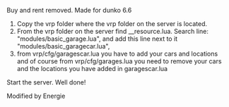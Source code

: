 Buy and rent removed. Made for dunko 6.6

1. Copy the vrp folder where the vrp folder on the server is located.
2. From the vrp folder on the server find __resource.lua. Search line: "modules/basic_garage.lua", and add this line next to it "modules/basic_garagecar.lua",
3. from vrp/cfg/garagescar.lua you have to add your cars and locations and of course from vrp/cfg/garages.lua you need to remove your cars and the locations you have added in garagescar.lua

Start the server. Well done!


Modified by Energie
